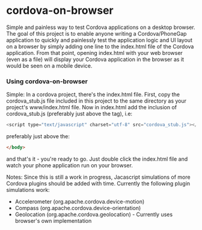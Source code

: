 cordova-on-browser
==================

Simple and painless way to test Cordova applications on a desktop browser. The goal of this project is to enable anyone writing a Cordova/PhoneGap application to quickly and painlessly test the application logic and UI layout on a browser by simply adding one line to the index.html file of the Cordova application. From that point, opening index.html with your web browser (even as a file) will display your Cordova application in the browser as it would be seen on a mobile device.

### Using cordova-on-browser

Simple: In a cordova project, there's the index.html file. First, copy the cordova_stub.js file included in this project to the same directory as your project's www/index.html file. Now in index.html add the inclusion of cordova_stub.js (preferably just above the </body> tag), i.e:


```javascript
<script type="text/javascript" charset="utf-8" src="cordova_stub.js"></script>
```
preferably just above the:
```html
</body>
```

and that's it - you're ready to go. Just double click the index.html file and watch your phone application run on your browser.

Notes:
Since this is still a work in progress, Jacascript simulations of more Cordova plugins should be added with time. Currently the following plugin simulations work:

* Accelerometer (org.apache.cordova.device-motion)
* Compass (org.apache.cordova.device-orientation)
* Geolocation (org.apache.cordova.geolocation) - Currently uses browser's own implementation
